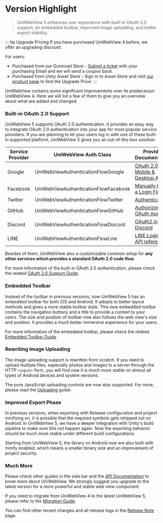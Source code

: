 # Version Highlight

> UniWebView 5 enhances user experience with built-in OAuth 2.0 support, an embedded toolbar, improved image uploading, and better export stability.

::: tip Upgrade Pricing
If you have purchased UniWebView 4 before, we offer an upgrading discount.

For users:

- Purchased from our Gumroad Store - [Submit a ticket](https://onevcat.atlassian.net/servicedesk/customer/portal/2/group/2/create/10011) with your purchasing Email and we will send a coupon back.
- Purchased from Unity Asset Store - Sign in to Asset Store and visit [our product page](https://assetstore.unity.com/packages/slug/229334)
  to find the Upgrade Price.
  :::

UniWebView contains some significant improvements over its predecessor UniWebView 4. Here we will list a few of them to
give you an overview about what are added and changed.

### Built-in OAuth 2.0 Support

UniWebView 5 supports OAuth 2.0 authentication. It provides an easy way to integrate OAuth 2.0 authentication into your
app for most popular service providers. If you are planning to let your users log in with one of these built-in supported
platform, UniWebView 5 gives you an out-of-the-box solution:

| Service Provider | UniWebView Auth Class                | Provider Documentation                                                                                          |
| ---------------- | ------------------------------------ | --------------------------------------------------------------------------------------------------------------- |
| Google           | UniWebViewAuthenticationFlowGoogle   | [OAuth 2.0 for Mobile & Desktop Apps](https://developers.google.com/identity/protocols/oauth2/native-app?hl=en) |
| Facebook         | UniWebViewAuthenticationFlowFacebook | [Manually Build a Login Flow](https://developers.facebook.com/docs/facebook-login/guides/advanced/manual-flow)  |
| Twitter          | UniWebViewAuthenticationFlowTwitter  | [Authentication](https://developer.twitter.com/en/docs/authentication/oauth-2-0/authorization-code)             |
| GitHub           | UniWebViewAuthenticationFlowGitHub   | [Authorizing OAuth Apps](https://docs.github.com/en/developers/apps/building-oauth-apps/authorizing-oauth-apps) |
| Discord          | UniWebViewAuthenticationFlowDiscord  | [OAuth2 in Discord](https://discord.com/developers/docs/topics/oauth2)                                          |
| LINE             | UniWebViewAuthenticationFlowLine     | [LINE Login v2.1 API reference](https://developers.line.biz/en/reference/line-login/)                           |

Besides of them, UniWebView also a customizable common setup for **any other services which provides a standard OAuth 2.0 code flow**.

For more information of the built-in OAuth 2.0 authentication, please check the related [OAuth 2.0 Support Guide](./oauth2.md).

### Embedded Toolbar

Instead of the toolbar in previous versions, now UniWebView 5 has an embedded toolbar for both iOS and Android.
It adopts to better layout methods and gives a more stable toolbar style. This new embedded toolbar contains the
navigation buttons and a title to provide a context to your users. The size and position of toolbar now also follows the
web view's size and position. It provides a much better immersive experience for your users.

For more information of the embedded toolbar, please check the related [Embedded Toolbar Guide](./embedded-toolbar.md).

### Rewriting Image Uploading

The image uploading support is rewritten from scratch. If you need to upload multiple files, especially photos and images
to a server through the HTTP `<input>` form, you will find now it is much more stable on almost all types of Android
devices and system versions.

The pure JavaScript uploading controls are now also supported. For more, please read the [Uploading](./uploading.md) guide.

### Improved Export Phase

In previous versions, when exporting with Release configuration and project minifying on, it is possible that the required
symbols gets stripped out on Android. In UniWebView 5, we have a deeper integration with Unity's build pipeline to make sure
this not happen again. Now the exporting behavior should be much more stable under different build configurations.

Starting from UniWebView 5, the library on Android now are also built with minify enabled, which means a smaller binary
size and an improvement of project security.

### Much More

Please check other guides in the side bar and the [API Documentation](/latest/api/overview) to know more about UniWebView.
We strongly suggest you upgrade to the latest version for a more powerful and stable web view component.

If you need to migrate from UniWebView 4 to the latest UniWebView 5, please refer to the [Migration Guide](./migration-guide-v4-to-v5.md).

You can find other recent changes and all release logs in the [Release Note](../release-note) page.
